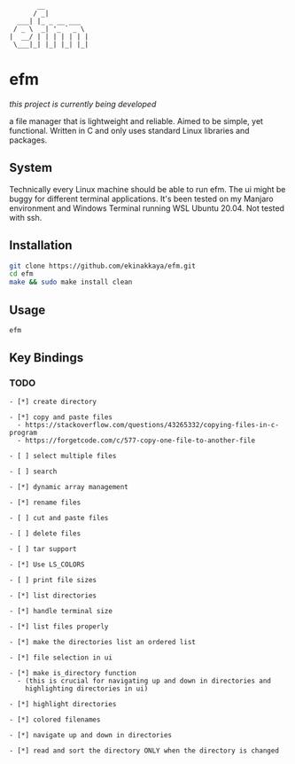            __           
          / _|          
      ___| |_ _ __ ___  
     / _ \  _| '_ ` _ \ 
    |  __/ | | | | | | |
     \___|_| |_| |_| |_|

# efm
*this project is currently being developed*

a file manager that is lightweight and reliable. Aimed to be simple, yet functional.
Written in C and only uses standard Linux libraries and packages.

## System

Technically every Linux machine should be able to run efm. The ui might be buggy for different terminal applications. It's been tested on my Manjaro environment and Windows Terminal running WSL Ubuntu 20.04. Not tested with ssh.

## Installation

```sh
git clone https://github.com/ekinakkaya/efm.git
cd efm
make && sudo make install clean
```

## Usage

```sh
efm
```

## Key Bindings



### TODO
```
- [*] create directory

- [*] copy and paste files
  - https://stackoverflow.com/questions/43265332/copying-files-in-c-program
  - https://forgetcode.com/c/577-copy-one-file-to-another-file

- [ ] select multiple files

- [ ] search

- [*] dynamic array management

- [*] rename files

- [ ] cut and paste files

- [ ] delete files

- [ ] tar support

- [*] Use LS_COLORS

- [ ] print file sizes

- [*] list directories

- [*] handle terminal size

- [*] list files properly

- [*] make the directories list an ordered list

- [*] file selection in ui

- [*] make is_directory function
  - (this is crucial for navigating up and down in directories and
    highlighting directories in ui)

- [*] highlight directories

- [*] colored filenames

- [*] navigate up and down in directories

- [*] read and sort the directory ONLY when the directory is changed

```
